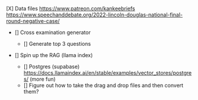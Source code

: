 [X] Data files
https://www.patreon.com/kankeebriefs
https://www.speechanddebate.org/2022-lincoln-douglas-national-final-round-negative-case/

- [] Cross examination generator
    - [] Generate top 3 questions


- [] Spin up the RAG (llama index)
    - [] Postgres (supabase)
        https://docs.llamaindex.ai/en/stable/examples/vector_stores/postgres/ (more fun)
    - [] Figure out how to take the drag and drop files and then convert them?  

    
      




